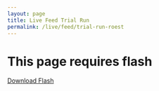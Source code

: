 ```yaml
---
layout: page
title: Live Feed Trial Run
permalink: /live/feed/trial-run-roest
---
```


<script type="text/javascript" src="http://ajax.googleapis.com/ajax/libs/swfobject/2.2/swfobject.js"></script>
<script type="text/javascript">
  params = { AllowScriptAccess: 'always' };
  function livestreamPlayerCallback(event) {
    var log = document.getElementById('log');
    var title = document.getElementById('playerTitle');
    if (event == 'ready') {

      player = document.getElementById("livestreamPlayer");
    	player.setDevKey('3w6FhkVPOMgxtdznR_DvWfSr5YtOF7yMWKdEThRJZukhCzbmmIUJEDQK6bA9dcnXL_b7tHE6JMNSRmyBRSqGInTcg7o7eb9_Ka_wK-xn4wk');
    	player.load('backbase');
      player.startPlayback();

      title.innerHTML = player.getChannelFullName();
    }

    log.innerHTML = log.innerHTML + event + '<br/>';
  }
  swfobject.embedSWF("http://cdn.livestream.com/chromelessPlayer/v21/playerapi.swf", "livestreamPlayer", "640", "385", "9.0.0", "expressInstall.swf", null, params);

</script>

<h2 id="playerTitle"></h2>
<div id="livestreamPlayer">
  <h1>This page requires flash</h1>
  <p><a href="http://www.adobe.com/go/getflashplayer">Download Flash</a></p>
</div>
<pre id="log"></pre>
